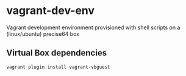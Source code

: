 vagrant-dev-env
===============

Vagrant development environment provisioned with shell scripts on a (linux/ubuntu) precise64 box

## Virtual Box dependencies

```vagrant plugin install vagrant-vbguest```

